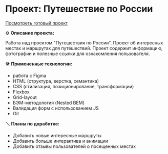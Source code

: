 # Проект: Путешествие по России
[Посмотреть готовый проект](https://ds-sev.github.io/russian-travel/)

⚙️ **Описание проекта:**

Работа над проектом "Путешествия по России". Проект об интересных местах и маршрутах для путешествий. Проект содержит информацию, фотографии и полезные ссылки для ознакомления пользователя.

🛠️ **Примененные технологии:**

* работа с Figma
* HTML (структура, верстка, семантика)
* CSS (стилизация, позиционирование, трансформации)
* Flexbox
* Grid-layout
* БЭМ-методология (Nested BEM)
* Валидация форм с использованием JS
* Git

🪛 **Планы по доработке:**

* Добавить новые интересные маршруты
* Добавить больше интерактива и анимации
* Добавить отзывы пользователей о посещенных местах
